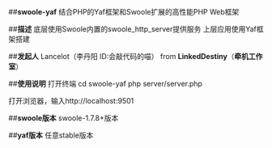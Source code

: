 ##**swoole-yaf**
结合PHP的Yaf框架和Swoole扩展的高性能PHP Web框架

##**描述**
底层使用Swoole内置的swoole_http_server提供服务
上层应用使用Yaf框架搭建


##**发起人**
Lancelot（李丹阳 ID:会敲代码的喵） from **LinkedDestiny**（**牵机工作室**）

##**使用说明**
打开终端
cd swoole-yaf
php server/server.php

打开浏览器，输入http://localhost:9501


##**swoole版本**
swoole-1.7.8+版本

##**yaf版本**
任意stable版本
